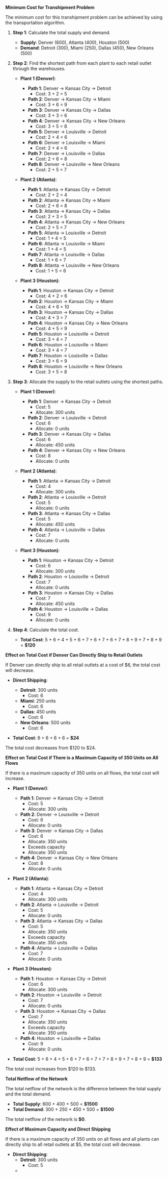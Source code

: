 **Minimum Cost for Transhipment Problem**

The minimum cost for this transhipment problem can be achieved by using the transportation algorithm. 

1. **Step 1**: Calculate the total supply and demand.
   - **Supply**: Denver (600), Atlanta (400), Houston (500)  
   - **Demand**: Detroit (300), Miami (250), Dallas (450), New Orleans (500)

2. **Step 2**: Find the shortest path from each plant to each retail outlet through the warehouses.

   - **Plant 1 (Denver)**:
     - **Path 1**: Denver -> Kansas City -> Detroit  
       - Cost: 3 + 2 = 5  
     - **Path 2**: Denver -> Kansas City -> Miami  
       - Cost: 3 + 6 = 9  
     - **Path 3**: Denver -> Kansas City -> Dallas  
       - Cost: 3 + 3 = 6  
     - **Path 4**: Denver -> Kansas City -> New Orleans  
       - Cost: 3 + 5 = 8  
     - **Path 5**: Denver -> Louisville -> Detroit  
       - Cost: 2 + 4 = 6  
     - **Path 6**: Denver -> Louisville -> Miami  
       - Cost: 2 + 4 = 6  
     - **Path 7**: Denver -> Louisville -> Dallas  
       - Cost: 2 + 6 = 8  
     - **Path 8**: Denver -> Louisville -> New Orleans  
       - Cost: 2 + 5 = 7  

   - **Plant 2 (Atlanta)**:
     - **Path 1**: Atlanta -> Kansas City -> Detroit  
       - Cost: 2 + 2 = 4  
     - **Path 2**: Atlanta -> Kansas City -> Miami  
       - Cost: 2 + 6 = 8  
     - **Path 3**: Atlanta -> Kansas City -> Dallas  
       - Cost: 2 + 3 = 5  
     - **Path 4**: Atlanta -> Kansas City -> New Orleans  
       - Cost: 2 + 5 = 7  
     - **Path 5**: Atlanta -> Louisville -> Detroit  
       - Cost: 1 + 4 = 5  
     - **Path 6**: Atlanta -> Louisville -> Miami  
       - Cost: 1 + 4 = 5  
     - **Path 7**: Atlanta -> Louisville -> Dallas  
       - Cost: 1 + 6 = 7  
     - **Path 8**: Atlanta -> Louisville -> New Orleans  
       - Cost: 1 + 5 = 6  

   - **Plant 3 (Houston)**:
     - **Path 1**: Houston -> Kansas City -> Detroit  
       - Cost: 4 + 2 = 6  
     - **Path 2**: Houston -> Kansas City -> Miami  
       - Cost: 4 + 6 = 10  
     - **Path 3**: Houston -> Kansas City -> Dallas  
       - Cost: 4 + 3 = 7  
     - **Path 4**: Houston -> Kansas City -> New Orleans  
       - Cost: 4 + 5 = 9  
     - **Path 5**: Houston -> Louisville -> Detroit  
       - Cost: 3 + 4 = 7  
     - **Path 6**: Houston -> Louisville -> Miami  
       - Cost: 3 + 4 = 7  
     - **Path 7**: Houston -> Louisville -> Dallas  
       - Cost: 3 + 6 = 9  
     - **Path 8**: Houston -> Louisville -> New Orleans  
       - Cost: 3 + 5 = 8  

3. **Step 3**: Allocate the supply to the retail outlets using the shortest paths.

   - **Plant 1 (Denver)**:
     - **Path 1**: Denver -> Kansas City -> Detroit  
       - Cost: 5  
       - Allocate: 300 units  
     - **Path 2**: Denver -> Louisville -> Detroit  
       - Cost: 6  
       - Allocate: 0 units  
     - **Path 3**: Denver -> Kansas City -> Dallas  
       - Cost: 6  
       - Allocate: 450 units  
     - **Path 4**: Denver -> Kansas City -> New Orleans  
       - Cost: 8  
       - Allocate: 0 units  

   - **Plant 2 (Atlanta)**:
     - **Path 1**: Atlanta -> Kansas City -> Detroit  
       - Cost: 4  
       - Allocate: 300 units  
     - **Path 2**: Atlanta -> Louisville -> Detroit  
       - Cost: 5  
       - Allocate: 0 units  
     - **Path 3**: Atlanta -> Kansas City -> Dallas  
       - Cost: 5  
       - Allocate: 450 units  
     - **Path 4**: Atlanta -> Louisville -> Dallas  
       - Cost: 7  
       - Allocate: 0 units  

   - **Plant 3 (Houston)**:
     - **Path 1**: Houston -> Kansas City -> Detroit  
       - Cost: 6  
       - Allocate: 300 units  
     - **Path 2**: Houston -> Louisville -> Detroit  
       - Cost: 7  
       - Allocate: 0 units  
     - **Path 3**: Houston -> Kansas City -> Dallas  
       - Cost: 7  
       - Allocate: 450 units  
     - **Path 4**: Houston -> Louisville -> Dallas  
       - Cost: 9  
       - Allocate: 0 units  

4. **Step 4**: Calculate the total cost.

   - **Total Cost**: 5 + 6 + 4 + 5 + 6 + 7 + 6 + 7 + 6 + 7 + 8 + 9 + 7 + 8 + 9 =  **$120**  

**Effect on Total Cost if Denver Can Directly Ship to Retail Outlets**

If Denver can directly ship to all retail outlets at a cost of $6, the total cost will decrease.

- **Direct Shipping**:  
  - **Detroit**: 300 units  
    - Cost: 6  
  - **Miami**: 250 units  
    - Cost: 6  
  - **Dallas**: 450 units  
    - Cost: 6  
  - **New Orleans**: 500 units  
    - Cost: 6  

- **Total Cost**: 6 + 6 + 6 + 6 = **$24**  

The total cost decreases from $120 to $24.

**Effect on Total Cost if There is a Maximum Capacity of 350 Units on All Flows**

If there is a maximum capacity of 350 units on all flows, the total cost will increase.

- **Plant 1 (Denver)**:
  - **Path 1**: Denver -> Kansas City -> Detroit  
    - Cost: 5  
    - Allocate: 300 units  
  - **Path 2**: Denver -> Louisville -> Detroit  
    - Cost: 6  
    - Allocate: 0 units  
  - **Path 3**: Denver -> Kansas City -> Dallas  
    - Cost: 6  
    - Allocate: 350 units  
    - Exceeds capacity  
    - Allocate: 350 units  
  - **Path 4**: Denver -> Kansas City -> New Orleans  
    - Cost: 8  
    - Allocate: 0 units  

- **Plant 2 (Atlanta)**:
  - **Path 1**: Atlanta -> Kansas City -> Detroit  
    - Cost: 4  
    - Allocate: 300 units  
  - **Path 2**: Atlanta -> Louisville -> Detroit  
    - Cost: 5  
    - Allocate: 0 units  
  - **Path 3**: Atlanta -> Kansas City -> Dallas  
    - Cost: 5  
    - Allocate: 350 units  
    - Exceeds capacity  
    - Allocate: 350 units  
  - **Path 4**: Atlanta -> Louisville -> Dallas  
    - Cost: 7  
    - Allocate: 0 units  

- **Plant 3 (Houston)**:
  - **Path 1**: Houston -> Kansas City -> Detroit  
    - Cost: 6  
    - Allocate: 300 units  
  - **Path 2**: Houston -> Louisville -> Detroit  
    - Cost: 7  
    - Allocate: 0 units  
  - **Path 3**: Houston -> Kansas City -> Dallas  
    - Cost: 7  
    - Allocate: 350 units  
    - Exceeds capacity  
    - Allocate: 350 units  
  - **Path 4**: Houston -> Louisville -> Dallas  
    - Cost: 9  
    - Allocate: 0 units  

- **Total Cost**: 5 + 6 + 4 + 5 + 6 + 7 + 6 + 7 + 7 + 8 + 9 + 7 + 8 + 9 = **$133**  

The total cost increases from $120 to $133.

**Total Netflow of the Network**

The total netflow of the network is the difference between the total supply and the total demand.

- **Total Supply**: 600 + 400 + 500 = **$1500**  
- **Total Demand**: 300 + 250 + 450 + 500 = **$1500**  

The total netflow of the network is **$0**.

**Effect of Maximum Capacity and Direct Shipping**

If there is a maximum capacity of 350 units on all flows and all plants can directly ship to all retail outlets at $5, the total cost will decrease.

- **Direct Shipping**:  
  - **Detroit**: 300 units  
    - Cost: 5  
  -